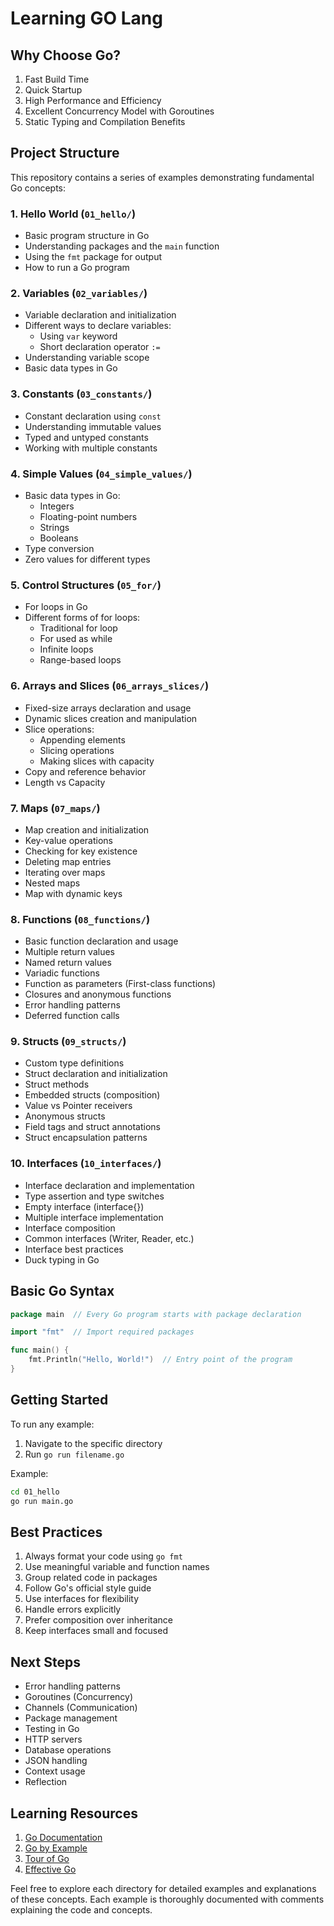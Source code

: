 # Learning GO Lang

## Why Choose Go?

1. Fast Build Time
2. Quick Startup
3. High Performance and Efficiency
4. Excellent Concurrency Model with Goroutines
5. Static Typing and Compilation Benefits

## Project Structure

This repository contains a series of examples demonstrating fundamental Go concepts:

### 1. Hello World (`01_hello/`)

- Basic program structure in Go
- Understanding packages and the `main` function
- Using the `fmt` package for output
- How to run a Go program

### 2. Variables (`02_variables/`)

- Variable declaration and initialization
- Different ways to declare variables:
  - Using `var` keyword
  - Short declaration operator `:=`
- Understanding variable scope
- Basic data types in Go

### 3. Constants (`03_constants/`)

- Constant declaration using `const`
- Understanding immutable values
- Typed and untyped constants
- Working with multiple constants

### 4. Simple Values (`04_simple_values/`)

- Basic data types in Go:
  - Integers
  - Floating-point numbers
  - Strings
  - Booleans
- Type conversion
- Zero values for different types

### 5. Control Structures (`05_for/`)

- For loops in Go
- Different forms of for loops:
  - Traditional for loop
  - For used as while
  - Infinite loops
  - Range-based loops

### 6. Arrays and Slices (`06_arrays_slices/`)

- Fixed-size arrays declaration and usage
- Dynamic slices creation and manipulation
- Slice operations:
  - Appending elements
  - Slicing operations
  - Making slices with capacity
- Copy and reference behavior
- Length vs Capacity

### 7. Maps (`07_maps/`)

- Map creation and initialization
- Key-value operations
- Checking for key existence
- Deleting map entries
- Iterating over maps
- Nested maps
- Map with dynamic keys

### 8. Functions (`08_functions/`)

- Basic function declaration and usage
- Multiple return values
- Named return values
- Variadic functions
- Function as parameters (First-class functions)
- Closures and anonymous functions
- Error handling patterns
- Deferred function calls

### 9. Structs (`09_structs/`)

- Custom type definitions
- Struct declaration and initialization
- Struct methods
- Embedded structs (composition)
- Value vs Pointer receivers
- Anonymous structs
- Field tags and struct annotations
- Struct encapsulation patterns

### 10. Interfaces (`10_interfaces/`)

- Interface declaration and implementation
- Type assertion and type switches
- Empty interface (interface{})
- Multiple interface implementation
- Interface composition
- Common interfaces (Writer, Reader, etc.)
- Interface best practices
- Duck typing in Go

## Basic Go Syntax

```go
package main  // Every Go program starts with package declaration

import "fmt"  // Import required packages

func main() {
    fmt.Println("Hello, World!")  // Entry point of the program
}
```

## Getting Started

To run any example:

1. Navigate to the specific directory
2. Run `go run filename.go`

Example:

```bash
cd 01_hello
go run main.go
```

## Best Practices

1. Always format your code using `go fmt`
2. Use meaningful variable and function names
3. Group related code in packages
4. Follow Go's official style guide
5. Use interfaces for flexibility
6. Handle errors explicitly
7. Prefer composition over inheritance
8. Keep interfaces small and focused

## Next Steps

- Error handling patterns
- Goroutines (Concurrency)
- Channels (Communication)
- Package management
- Testing in Go
- HTTP servers
- Database operations
- JSON handling
- Context usage
- Reflection

## Learning Resources

1. [Go Documentation](https://golang.org/doc/)
2. [Go by Example](https://gobyexample.com/)
3. [Tour of Go](https://tour.golang.org/)
4. [Effective Go](https://golang.org/doc/effective_go)

Feel free to explore each directory for detailed examples and explanations of these concepts. Each example is thoroughly documented with comments explaining the code and concepts.
